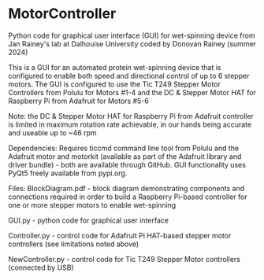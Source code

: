 # MotorController
Python code for graphical user interface (GUI) for wet-spinning device
from Jan Rainey's lab at Dalhouise University coded by Donovan Rainey (summer 2024)

This is a GUI for an automated protein wet-spinning device that is configured to
enable both speed and directional control of up to 6 stepper motors. The GUI
is configured to use the Tic T249 Stepper Motor Controllers from Polulu for Motors #1-4
and the DC & Stepper Motor HAT for Raspberry Pi from Adafruit for Motors #5-6

Note: the DC & Stepper Motor HAT for Raspberry Pi from Adafruit controller is limited in maximum rotation
rate achievable, in our hands being accurate and useable up to ~46 rpm

Dependencies:
Requires ticcmd command line tool from Polulu and the Adafruit motor and motorkit (available as part of
the Adafruit library and driver bundle) - both are available through GitHub. GUI functionality uses 
PyQt5 freely available from pypi.org.

Files:
BlockDiagram.pdf - block diagram demonstrating components and connections required in order to build a
Raspberry Pi-based controller for one or more stepper motors to enable wet-spinning

GUI.py - python code for graphical user interface

Controller.py - control code for Adafruit Pi HAT-based stepper motor controllers (see limitations noted above)

NewController.py - control code for Tic T249 Stepper Motor controllers (connected by USB)
